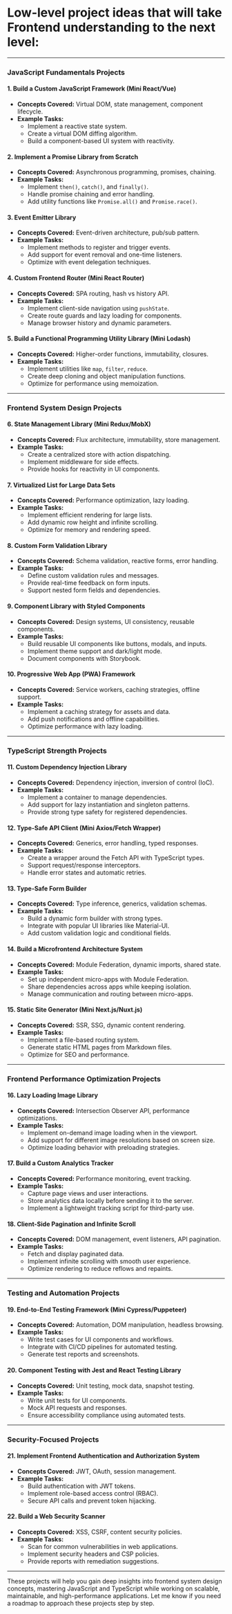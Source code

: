 # **Low-level project ideas** that will take Frontend understanding to the next level:

---

### **JavaScript Fundamentals Projects**  
#### 1. **Build a Custom JavaScript Framework (Mini React/Vue)**  
- **Concepts Covered:** Virtual DOM, state management, component lifecycle.  
- **Example Tasks:**  
  - Implement a reactive state system.  
  - Create a virtual DOM diffing algorithm.  
  - Build a component-based UI system with reactivity.  

#### 2. **Implement a Promise Library from Scratch**  
- **Concepts Covered:** Asynchronous programming, promises, chaining.  
- **Example Tasks:**  
  - Implement `then()`, `catch()`, and `finally()`.  
  - Handle promise chaining and error handling.  
  - Add utility functions like `Promise.all()` and `Promise.race()`.  

#### 3. **Event Emitter Library**  
- **Concepts Covered:** Event-driven architecture, pub/sub pattern.  
- **Example Tasks:**  
  - Implement methods to register and trigger events.  
  - Add support for event removal and one-time listeners.  
  - Optimize with event delegation techniques.  

#### 4. **Custom Frontend Router (Mini React Router)**  
- **Concepts Covered:** SPA routing, hash vs history API.  
- **Example Tasks:**  
  - Implement client-side navigation using `pushState`.  
  - Create route guards and lazy loading for components.  
  - Manage browser history and dynamic parameters.  

#### 5. **Build a Functional Programming Utility Library (Mini Lodash)**  
- **Concepts Covered:** Higher-order functions, immutability, closures.  
- **Example Tasks:**  
  - Implement utilities like `map`, `filter`, `reduce`.  
  - Create deep cloning and object manipulation functions.  
  - Optimize for performance using memoization.  

---

### **Frontend System Design Projects**  
#### 6. **State Management Library (Mini Redux/MobX)**  
- **Concepts Covered:** Flux architecture, immutability, store management.  
- **Example Tasks:**  
  - Create a centralized store with action dispatching.  
  - Implement middleware for side effects.  
  - Provide hooks for reactivity in UI components.  

#### 7. **Virtualized List for Large Data Sets**  
- **Concepts Covered:** Performance optimization, lazy loading.  
- **Example Tasks:**  
  - Implement efficient rendering for large lists.  
  - Add dynamic row height and infinite scrolling.  
  - Optimize for memory and rendering speed.  

#### 8. **Custom Form Validation Library**  
- **Concepts Covered:** Schema validation, reactive forms, error handling.  
- **Example Tasks:**  
  - Define custom validation rules and messages.  
  - Provide real-time feedback on form inputs.  
  - Support nested form fields and dependencies.  

#### 9. **Component Library with Styled Components**  
- **Concepts Covered:** Design systems, UI consistency, reusable components.  
- **Example Tasks:**  
  - Build reusable UI components like buttons, modals, and inputs.  
  - Implement theme support and dark/light mode.  
  - Document components with Storybook.  

#### 10. **Progressive Web App (PWA) Framework**  
- **Concepts Covered:** Service workers, caching strategies, offline support.  
- **Example Tasks:**  
  - Implement a caching strategy for assets and data.  
  - Add push notifications and offline capabilities.  
  - Optimize performance with lazy loading.  

---

### **TypeScript Strength Projects**  
#### 11. **Custom Dependency Injection Library**  
- **Concepts Covered:** Dependency injection, inversion of control (IoC).  
- **Example Tasks:**  
  - Implement a container to manage dependencies.  
  - Add support for lazy instantiation and singleton patterns.  
  - Provide strong type safety for registered dependencies.  

#### 12. **Type-Safe API Client (Mini Axios/Fetch Wrapper)**  
- **Concepts Covered:** Generics, error handling, typed responses.  
- **Example Tasks:**  
  - Create a wrapper around the Fetch API with TypeScript types.  
  - Support request/response interceptors.  
  - Handle error states and automatic retries.  

#### 13. **Type-Safe Form Builder**  
- **Concepts Covered:** Type inference, generics, validation schemas.  
- **Example Tasks:**  
  - Build a dynamic form builder with strong types.  
  - Integrate with popular UI libraries like Material-UI.  
  - Add custom validation logic and conditional fields.  

#### 14. **Build a Microfrontend Architecture System**  
- **Concepts Covered:** Module Federation, dynamic imports, shared state.  
- **Example Tasks:**  
  - Set up independent micro-apps with Module Federation.  
  - Share dependencies across apps while keeping isolation.  
  - Manage communication and routing between micro-apps.  

#### 15. **Static Site Generator (Mini Next.js/Nuxt.js)**  
- **Concepts Covered:** SSR, SSG, dynamic content rendering.  
- **Example Tasks:**  
  - Implement a file-based routing system.  
  - Generate static HTML pages from Markdown files.  
  - Optimize for SEO and performance.  

---

### **Frontend Performance Optimization Projects**  
#### 16. **Lazy Loading Image Library**  
- **Concepts Covered:** Intersection Observer API, performance optimizations.  
- **Example Tasks:**  
  - Implement on-demand image loading when in the viewport.  
  - Add support for different image resolutions based on screen size.  
  - Optimize loading behavior with preloading strategies.  

#### 17. **Build a Custom Analytics Tracker**  
- **Concepts Covered:** Performance monitoring, event tracking.  
- **Example Tasks:**  
  - Capture page views and user interactions.  
  - Store analytics data locally before sending it to the server.  
  - Implement a lightweight tracking script for third-party use.  

#### 18. **Client-Side Pagination and Infinite Scroll**  
- **Concepts Covered:** DOM management, event listeners, API pagination.  
- **Example Tasks:**  
  - Fetch and display paginated data.  
  - Implement infinite scrolling with smooth user experience.  
  - Optimize rendering to reduce reflows and repaints.  

---

### **Testing and Automation Projects**  
#### 19. **End-to-End Testing Framework (Mini Cypress/Puppeteer)**  
- **Concepts Covered:** Automation, DOM manipulation, headless browsing.  
- **Example Tasks:**  
  - Write test cases for UI components and workflows.  
  - Integrate with CI/CD pipelines for automated testing.  
  - Generate test reports and screenshots.  

#### 20. **Component Testing with Jest and React Testing Library**  
- **Concepts Covered:** Unit testing, mock data, snapshot testing.  
- **Example Tasks:**  
  - Write unit tests for UI components.  
  - Mock API requests and responses.  
  - Ensure accessibility compliance using automated tests.  

---

### **Security-Focused Projects**  
#### 21. **Implement Frontend Authentication and Authorization System**  
- **Concepts Covered:** JWT, OAuth, session management.  
- **Example Tasks:**  
  - Build authentication with JWT tokens.  
  - Implement role-based access control (RBAC).  
  - Secure API calls and prevent token hijacking.  

#### 22. **Build a Web Security Scanner**  
- **Concepts Covered:** XSS, CSRF, content security policies.  
- **Example Tasks:**  
  - Scan for common vulnerabilities in web applications.  
  - Implement security headers and CSP policies.  
  - Provide reports with remediation suggestions.  

---

These projects will help you gain deep insights into frontend system design concepts, mastering JavaScript and TypeScript while working on scalable, maintainable, and high-performance applications. Let me know if you need a roadmap to approach these projects step by step.